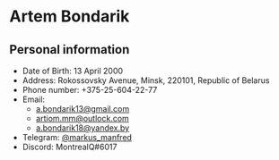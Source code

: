 # Artem Bondarik

## Personal information

* Date of Birth: 13 April 2000
* Address: Rokossovsky Avenue, Minsk, 220101, Republic of Belarus
* Phone number: +375-25-604-22-77
* Email: 
  * a.bondarik13@gmail.com
  * artiom.mm@outlock.com
  * a.bondarik18@yandex.by
* Telegram: [@markus_manfred](https://t.me/markus_manfred)
* Discord: MontrealQ#6017
